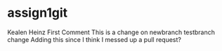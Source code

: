 # assign1git
Kealen Heinz
First Comment
This is a change on newbranch
testbranch change
Adding this since I think I messed up a pull request?